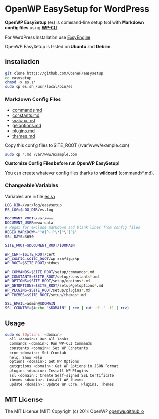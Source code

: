 # OpenWP EasySetup for WordPress

__OpenWP EasySetup__ (es) is command-line setup tool with __Markdown config files__ using __[WP-CLI](http://wp-cli.org)__

For WordPress Installation use [EasyEngine](https://github.com/rtCamp/easyengine)

OpenWP EasySetup is tested on __Ubuntu__ and __Debian__.

## Installation

```sh
git clone https://github.com/OpenWP/easysetup
cd easysetup
chmod +x es.sh
sudo cp es.sh /usr/local/bin/es
```

### Markdown Config Files

- [commands.md](https://github.com/OpenWP/easysetup/blob/master/commands.md)
- [constants.md](https://github.com/OpenWP/easysetup/blob/master/constants.md)
- [options.md](https://github.com/OpenWP/easysetup/blob/master/options.md)
- [getoptions.md](https://github.com/OpenWP/easysetup/blob/master/getoptions.md)
- [plugins.md](https://github.com/OpenWP/easysetup/blob/master/plugins.md)
- [themes.md](https://github.com/OpenWP/easysetup/blob/master/themes.md)

Copy this config files to SITE_ROOT (/var/www/example.com)

```sh
sudo cp *.md /var/www/example.com
```

__Customize Config Files before run OpenWP EasySetup!__

You can create whatever config files thanks to __wildcard__ (commands*.md).

### Changeable Variables

Variables are in file [es.sh](https://github.com/OpenWP/easysetup/blob/master/es.sh)

```sh
LOG_DIR=/var/log/easysetup
ES_LOG=$LOG_DIR/es.log

DOCUMENT_ROOT=/var/www
DOCUMENT_USER=www-data
# Regex for exclude markdown and blank lines from config files
REGEX_MARKDOWN="^#|^-|^\*|^\`|^$"
SSL_DAYS=3650

SITE_ROOT=$DOCUMENT_ROOT/$DOMAIN

WP_CERT=$SITE_ROOT/cert
WP_CONFIG=$SITE_ROOT/wp-config.php
WP_ROOT=$SITE_ROOT/htdocs

WP_COMMANDS=$SITE_ROOT/setup/commands*.md
WP_CONSTANTS=$SITE_ROOT/setup/constants*.md
WP_OPTIONS=$SITE_ROOT/setup/options*.md
WP_GETOPTIONS=$SITE_ROOT/setup/getoptions*.md
WP_PLUGINS=$SITE_ROOT/setup/plugins*.md
WP_THEMES=$SITE_ROOT/setup/themes*.md

SSL_EMAIL=admin@$DOMAIN
SSL_COUNTRY=$(echo "$DOMAIN" | rev | cut -d'.' -f1 | rev)
```

## Usage

```sh
sudo es [Options] <domain>
  all <domain>: Run All Tasks
  commands <domain>: Run WP-CLI Commands
  constants <domain>: Set WP Constants
  cron <domain>: Set Crontab
  help: Show Help
  options <domain>: Set WP Options
  getoptions <domain>: Get WP Options in JSON Format
  plugins <domain>: Install WP Plugins
  ssl <domain>: Create Self-signed SSL Certificate
  themes <domain>: Install WP Themes
  update <domain>: Update WP Core, Plugins, Themes
```

## MIT License

The MIT License (MIT) Copyright (c) 2014 OpenWP [openwp.github.io](http://openwp.github.io)

